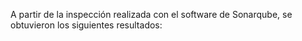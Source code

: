 A partir de la inspección realizada con el software de Sonarqube, se obtuvieron los siguientes resultados:
